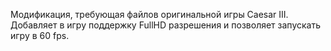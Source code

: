 Модификация, требующая файлов оригинальной игры Caesar III. Добавляет в игру поддержку FullHD разрешения и позволяет запускать игру в 60 fps.